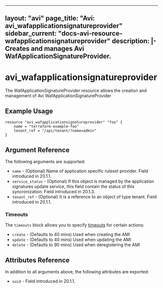 <!--
    Copyright 2021 VMware, Inc.
    SPDX-License-Identifier: Mozilla Public License 2.0
-->
---
layout: "avi"
page_title: "Avi: avi_wafapplicationsignatureprovider"
sidebar_current: "docs-avi-resource-wafapplicationsignatureprovider"
description: |-
  Creates and manages Avi WafApplicationSignatureProvider.
---

# avi_wafapplicationsignatureprovider

The WafApplicationSignatureProvider resource allows the creation and management of Avi WafApplicationSignatureProvider

## Example Usage

```hcl
resource "avi_wafapplicationsignatureprovider" "foo" {
    name = "terraform-example-foo"
    tenant_ref = "/api/tenant/?name=admin"
}
```

## Argument Reference

The following arguments are supported:

* `name` - (Optional) Name of application specific ruleset provider. Field introduced in 20.1.1.
* `service_status` - (Optional) If this object is managed by the application signatures update  service, this field contain the status of this syncronization. Field introduced in 20.1.3.
* `tenant_ref` - (Optional) It is a reference to an object of type tenant. Field introduced in 20.1.1.


### Timeouts

The `timeouts` block allows you to specify [timeouts](https://www.terraform.io/docs/configuration/resources.html#timeouts) for certain actions:

* `create` - (Defaults to 40 mins) Used when creating the AMI
* `update` - (Defaults to 40 mins) Used when updating the AMI
* `delete` - (Defaults to 90 mins) Used when deregistering the AMI

## Attributes Reference

In addition to all arguments above, the following attributes are exported:

* `uuid` -  Field introduced in 20.1.1.

